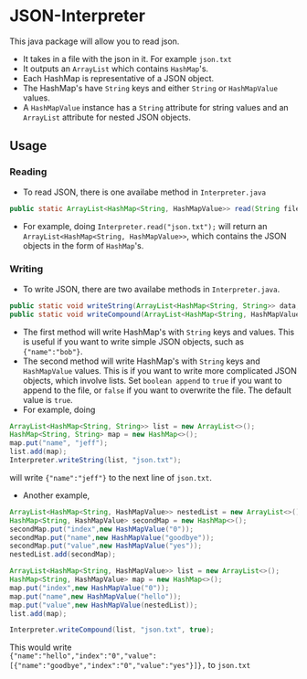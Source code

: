 # JSON-Interpreter
This java package will allow you to read json.

- It takes in a file with the json in it. For example `json.txt`
- It outputs an `ArrayList` which contains `HashMap`'s.  
- Each HashMap is representative of a JSON object.  
- The HashMap's have `String` keys and either `String` or `HashMapValue` values.  
- A `HashMapValue` instance has a `String` attribute for string values and an `ArrayList` attribute for nested JSON objects.  

## Usage
### Reading
- To read JSON, there is one availabe method in `Interpreter.java`
```java
public static ArrayList<HashMap<String, HashMapValue>> read(String filename) {}
```
- For example, doing `Interpreter.read("json.txt");` will return an `ArrayList<HashMap<String, HashMapValue>>`, which contains the JSON objects in the form of `HashMap`'s.
### Writing
- To write JSON, there are two availabe methods in `Interpreter.java`.  
```java
public static void writeString(ArrayList<HashMap<String, String>> data, String filename) {}
public static void writeCompound(ArrayList<HashMap<String, HashMapValue>> data, String filename, boolean append) {}
```
- The first method will write HashMap's with `String` keys and values. This is useful if you want to write simple JSON objects, such as `{"name":"bob"}`.
- The second method will write HashMap's with `String` keys and `HashMapValue` values. This is if you want to write more complicated JSON objects, which involve lists. Set `boolean append` to `true` if you want to append to the file, or `false` if you want to overwrite the file. The default value is `true`.
- For example, doing  
```java
ArrayList<HashMap<String, String>> list = new ArrayList<>();
HashMap<String, String> map = new HashMap<>();
map.put("name", "jeff");
list.add(map);
Interpreter.writeString(list, "json.txt");
```
will write `{"name":"jeff"}` to the next line of `json.txt`.
- Another example,
```java
ArrayList<HashMap<String, HashMapValue>> nestedList = new ArrayList<>();
HashMap<String, HashMapValue> secondMap = new HashMap<>();
secondMap.put("index",new HashMapValue("0"));
secondMap.put("name",new HashMapValue("goodbye"));
secondMap.put("value",new HashMapValue("yes"));
nestedList.add(secondMap);

ArrayList<HashMap<String, HashMapValue>> list = new ArrayList<>();
HashMap<String, HashMapValue> map = new HashMap<>();
map.put("index",new HashMapValue("0"));
map.put("name",new HashMapValue("hello"));
map.put("value",new HashMapValue(nestedList));
list.add(map);

Interpreter.writeCompound(list, "json.txt", true);
```
This would write  
`{"name":"hello","index":"0","value":[{"name":"goodbye","index":"0","value":"yes"}]},`
to `json.txt`
